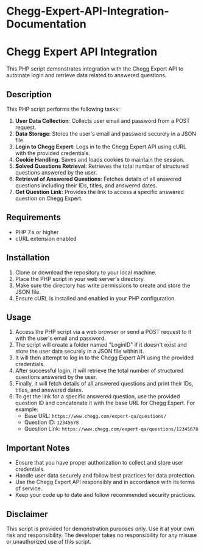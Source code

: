 # Chegg-Expert-API-Integration-Documentation

# Chegg Expert API Integration

This PHP script demonstrates integration with the Chegg Expert API to automate login and retrieve data related to answered questions.

## Description

This PHP script performs the following tasks:

1. **User Data Collection**: Collects user email and password from a POST request.
2. **Data Storage**: Stores the user's email and password securely in a JSON file.
3. **Login to Chegg Expert**: Logs in to the Chegg Expert API using cURL with the provided credentials.
4. **Cookie Handling**: Saves and loads cookies to maintain the session.
5. **Solved Questions Retrieval**: Retrieves the total number of structured questions answered by the user.
6. **Retrieval of Answered Questions**: Fetches details of all answered questions including their IDs, titles, and answered dates.
7. **Get Question Link**: Provides the link to access a specific answered question on Chegg Expert.

## Requirements

- PHP 7.x or higher
- cURL extension enabled

## Installation

1. Clone or download the repository to your local machine.
2. Place the PHP script in your web server's directory.
3. Make sure the directory has write permissions to create and store the JSON file.
4. Ensure cURL is installed and enabled in your PHP configuration.

## Usage

1. Access the PHP script via a web browser or send a POST request to it with the user's email and password.
2. The script will create a folder named "LoginID" if it doesn't exist and store the user data securely in a JSON file within it.
3. It will then attempt to log in to the Chegg Expert API using the provided credentials.
4. After successful login, it will retrieve the total number of structured questions answered by the user.
5. Finally, it will fetch details of all answered questions and print their IDs, titles, and answered dates.
6. To get the link for a specific answered question, use the provided question ID and concatenate it with the base URL for Chegg Expert. For example:
   - Base URL: `https://www.chegg.com/expert-qa/questions/`
   - Question ID: `12345678`
   - Question Link: `https://www.chegg.com/expert-qa/questions/12345678`

## Important Notes

- Ensure that you have proper authorization to collect and store user credentials.
- Handle user data securely and follow best practices for data protection.
- Use the Chegg Expert API responsibly and in accordance with its terms of service.
- Keep your code up to date and follow recommended security practices.

## Disclaimer

This script is provided for demonstration purposes only. Use it at your own risk and responsibility. The developer takes no responsibility for any misuse or unauthorized use of this script.
